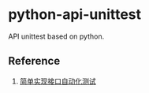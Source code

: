 # python-api-unittest
API unittest based on python. 


## Reference
1. [简单实现接口自动化测试](https://www.zybuluo.com/coolfish/note/726662)
